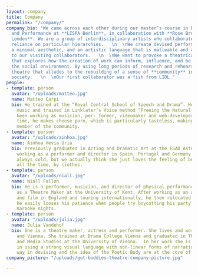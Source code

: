 ```yaml
---
layout: company
title: Company
permalink: "/company/"
company_bio: "We came across each other during our master’s course in Devising Theatre
  and Performance at **LISPA Berlin**, in collaboration with **Rose Bruford College
  London**. We are a group of interdisciplinary artists who collaborate without the
  reliance on particular hierarchies.   \n  \nWe create devised performances using
  a minimal aesthetic, and an artistic language that is malleable and accommodating
  to our visiting collaborators.   \n  \nWe want to provoke a theatrical experience
  that explores how the creation of work can inform, influence, and be affected by
  the social environment. By using long periods of research and rehearsal, we create
  theatre that alludes to the rebuilding of a sense of **community** in contemporary
  society.   \n  \nOur first collaborator was a fish from LIDL."
people:
- template: person
  avatar: "/uploads/matteo.jpg"
  name: Matteo Carpi
  bio: He trained at the “Royal Central School of Speech and Drama”. He also studied
    music and trained in Linklater’s Voice method “Freeing the Natural Voice”. He’s
    been working as musician, per- former, videomaker and web-developer. In his spare
    time, he makes cheese porn, which is particularly tasteless, making him a respectable
    member of the community.
- template: person
  avatar: "/uploads/ainhoa.jpg"
  name: Ainhoa Hevia Uria
  bio: Previously graduated in Acting and Dramatic Art at the ESAD Asturias, has been
    working as a performer and director in Spain, Portugal and Germany. She says she’s
    always cold, but we actually think she just loves the feeling of being hugged,
    all the time, by clothes.
- template: person
  avatar: "/uploads/niall.jpg"
  name: Niall Fallon
  bio: He is a performer, musician, and director of physical performance. He trained
    as a Theatre Maker at the University of Kent. After working as an actor for theatre
    and film in England and touring internationally, he then relocated to Berlin where
    he easily looses his patience when people try boycotting his party plans by proposing
    Karaoke nights.
- template: person
  avatar: "/uploads/julia.jpg"
  name: Julia Vandehof
  bio: She is a theatre maker, actress and performer. She lives and works in Berlin
    and Vienna. She trained at Drama College Vienna and graduated in Theatre, Film,
    and Media Studies at the University of Vienna.  In her work she is interested
    in using a strong visual language with non-linear forms of narration. A collaborative
    way in devising and the idea of the Poetic Body are at the core of her work.
company_picture: "/uploads/gut-buddies-theatre-company-picture.jpg"

---
```

